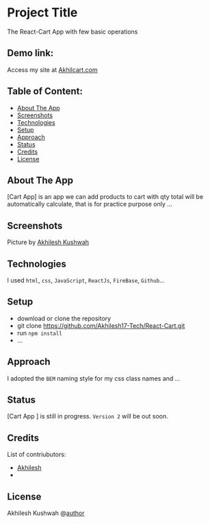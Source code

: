# Project Title
The React-Cart App with few basic operations

## Demo link:
Access my site at [Akhilcart.com]([https://akhilesh17-tech.github.io/React-Cart/])

## Table of Content:

- [About The App](#about-the-app)
- [Screenshots](#screenshots)
- [Technologies](#technologies)
- [Setup](#setup)
- [Approach](#approach)
- [Status](#status)
- [Credits](#credits)
- [License](#license)

## About The App
[Cart App] is an app we can add products to cart with qty total will be automatically calculate, that is for practice purpose only ...

## Screenshots

<!-- `![Writing](https://unsplash.com/photos/VBPzRgd7gfc)` -->

Picture by [Akhilesh Kushwah](https://github.com/Akhilesh17-Tech)

## Technologies
I used `html`, `css`, `JavaScript`, `ReactJs`, `FireBase`, `Github`...

## Setup
- download or clone the repository
- git clone https://github.com/Akhilesh17-Tech/React-Cart.git
- run `npm install`
- ...

## Approach
I adopted the `BEM` naming style for my css class names and ...

## Status
[Cart App ] is still in progress. `Version 2` will be out soon.

## Credits
List of contriubutors:
- [Akhilesh](https://github.com/Akhilesh17-Tech)
- 

## License

Akhilesh Kushwah @[author](https://github.com/Akhilesh17-Tech)
